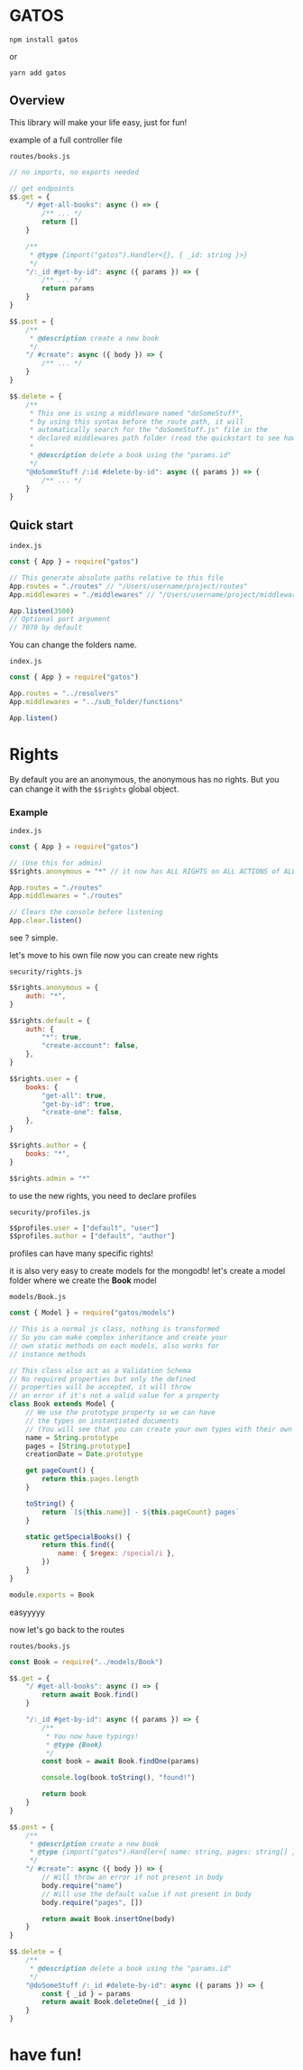 # GATOS

`npm install gatos`

or

`yarn add gatos`

## Overview

This library will make your life easy, just for fun!

example of a full controller file

`routes/books.js`

```js
// no imports, no exports needed

// get endpoints
$$.get = {
    "/ #get-all-books": async () => {
        /** ... */
        return []
    }

    /**
     * @type {import("gatos").Handler<{}, { _id: string }>}
     */
    "/:_id #get-by-id": async ({ params }) => {
        /** ... */
        return params
    }
}

$$.post = {
    /**
     * @description create a new book
     */
    "/ #create": async ({ body }) => {
        /** ... */
    }
}

$$.delete = {
    /**
     * This one is using a middleware named "doSomeStuff",
     * by using this syntax before the route path, it will
     * automatically search for the "doSomeStuff.js" file in the
     * declared middlewares path folder (read the quickstart to see how)
     *
     * @description delete a book using the "params.id"
     */
    "@doSomeStuff /:id #delete-by-id": async ({ params }) => {
        /** ... */
    }
}
```

## Quick start

`index.js`

```js
const { App } = require("gatos")

// This generate absolute paths relative to this file
App.routes = "./routes" // "/Users/username/project/routes"
App.middlewares = "./middlewares" // "/Users/username/project/middlewares"

App.listen(3500)
// Optional port argument
// 7070 by default
```

You can change the folders name.

`index.js`

```js
const { App } = require("gatos")

App.routes = "../resolvers"
App.middlewares = "../sub_folder/functions"

App.listen()
```

# Rights

By default you are an anonymous, the anonymous has no rights.
But you can change it with the `$$rights` global object.

### Example

`index.js`

```js
const { App } = require("gatos")

// (Use this for admin)
$$rights.anonymous = "*" // it now has ALL RIGHTS on ALL ACTIONS of ALL CONTROLLERS

App.routes = "./routes"
App.middlewares = "./routes"

// Clears the console before listening
App.clear.listen()
```

see ? simple.

let's move to his own file now
you can create new rights

`security/rights.js`

```js
$$rights.anonymous = {
    auth: "*",
}

$$rights.default = {
    auth: {
        "*": true,
        "create-account": false,
    },
}

$$rights.user = {
    books: {
        "get-all": true,
        "get-by-id": true,
        "create-one": false,
    },
}

$$rights.author = {
    books: "*",
}

$$rights.admin = "*"
```

to use the new rights, you need to declare profiles

`security/profiles.js`

```js
$$profiles.user = ["default", "user"]
$$profiles.author = ["default", "author"]
```

profiles can have many specific rights!

it is also very easy to create models for the mongodb!
let's create a model folder
where we create the **Book** model

`models/Book.js`

```js
const { Model } = require("gatos/models")

// This is a normal js class, nothing is transformed
// So you can make complex inheritance and create your
// own static methods on each models, also works for
// instance methods

// This class also act as a Validation Schema
// No required properties but only the defined
// properties will be accepted, it will throw
// an error if it's not a valid value for a property
class Book extends Model {
    // We use the prototype property so we can have
    // the types on instantiated documents
    // (You will see that you can create your own types with their own validator & constructor)
    name = String.prototype
    pages = [String.prototype]
    creationDate = Date.prototype

    get pageCount() {
        return this.pages.length
    }

    toString() {
        return `[${this.name}] - ${this.pageCount} pages`
    }

    static getSpecialBooks() {
        return this.find({
            name: { $regex: /special/i },
        })
    }
}

module.exports = Book
```

easyyyyy

now let's go back to the routes

`routes/books.js`

```js
const Book = require("../models/Book")

$$.get = {
    "/ #get-all-books": async () => {
        return await Book.find()
    }

    "/:_id #get-by-id": async ({ params }) => {
        /**
         * You now have typings!
         * @type {Book}
         */
        const book = await Book.findOne(params)

        console.log(book.toString(), "found!")

        return book
    }
}

$$.post = {
    /**
     * @description create a new book
     * @type {import("gatos").Handler<{ name: string, pages: string[] }>}
     */
    "/ #create": async ({ body }) => {
        // Will throw an error if not present in body
        body.require("name")
        // Will use the default value if not present in body
        body.require("pages", [])

        return await Book.insertOne(body)
    }
}

$$.delete = {
    /**
     * @description delete a book using the "params.id"
     */
    "@doSomeStuff /:_id #delete-by-id": async ({ params }) => {
        const { _id } = params
        return await Book.deleteOne({ _id })
    }
}
```

# have fun!
